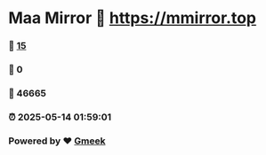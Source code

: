 # Maa Mirror :link: https://mmirror.top 
### :page_facing_up: [15](https://mmirror.top/tag.html) 
### :speech_balloon: 0 
### :hibiscus: 46665 
### :alarm_clock: 2025-05-14 01:59:01 
### Powered by :heart: [Gmeek](https://github.com/Meekdai/Gmeek)
